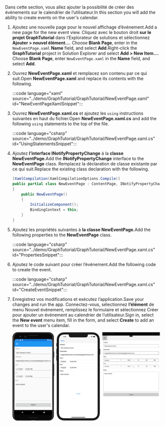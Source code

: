 <!-- markdownlint-disable MD002 MD041 -->

<span data-ttu-id="a028f-101">Dans cette section, vous allez ajouter la possibilité de créer des événements sur le calendrier de l’utilisateur.</span><span class="sxs-lookup"><span data-stu-id="a028f-101">In this section you will add the ability to create events on the user's calendar.</span></span>

1. <span data-ttu-id="a028f-102">Ajoutez une nouvelle page pour le nouvel affichage d’événement.</span><span class="sxs-lookup"><span data-stu-id="a028f-102">Add a new page for the new event view.</span></span> <span data-ttu-id="a028f-103">Cliquez avec le bouton droit **sur le projet GraphTutorial** dans l’Explorateur de solutions et sélectionnez **Ajouter > nouvel élément...**. Choose **Blank Page**, enter in the `NewEventPage.xaml` **Name** field, and select **Add**.</span><span class="sxs-lookup"><span data-stu-id="a028f-103">Right-click the **GraphTutorial** project in Solution Explorer and select **Add > New Item...**. Choose **Blank Page**, enter `NewEventPage.xaml` in the **Name** field, and select **Add**.</span></span>

1. <span data-ttu-id="a028f-104">Ouvrez **NewEventPage.xaml** et remplacez son contenu par ce qui suit.</span><span class="sxs-lookup"><span data-stu-id="a028f-104">Open **NewEventPage.xaml** and replace its contents with the following.</span></span>

    :::code language="xaml" source="../demo/GraphTutorial/GraphTutorial/NewEventPage.xaml" id="NewEventPageXamlSnippet":::

1. <span data-ttu-id="a028f-105">Ouvrez **NewEventPage.xaml.cs** et ajoutez les `using` instructions suivantes en haut du fichier.</span><span class="sxs-lookup"><span data-stu-id="a028f-105">Open **NewEventPage.xaml.cs** and add the following `using` statements to the top of the file.</span></span>

    :::code language="csharp" source="../demo/GraphTutorial/GraphTutorial/NewEventPage.xaml.cs" id="UsingStatementsSnippet":::

1. <span data-ttu-id="a028f-106">Ajoutez **l’interface INotifyPropertyChange** à la **classe NewEventPage.**</span><span class="sxs-lookup"><span data-stu-id="a028f-106">Add the **INotifyPropertyChange** interface to the **NewEventPage** class.</span></span> <span data-ttu-id="a028f-107">Remplacez la déclaration de classe existante par ce qui suit.</span><span class="sxs-lookup"><span data-stu-id="a028f-107">Replace the existing class declaration with the following.</span></span>

    ```csharp
    [XamlCompilation(XamlCompilationOptions.Compile)]
    public partial class NewEventPage : ContentPage, INotifyPropertyChanged
    {
        public NewEventPage()
        {
            InitializeComponent();
            BindingContext = this;
        }
    }
    ```

1. <span data-ttu-id="a028f-108">Ajoutez les propriétés suivantes à **la classe NewEventPage.**</span><span class="sxs-lookup"><span data-stu-id="a028f-108">Add the following properties to the **NewEventPage** class.</span></span>

    :::code language="csharp" source="../demo/GraphTutorial/GraphTutorial/NewEventPage.xaml.cs" id="PropertiesSnippet":::

1. <span data-ttu-id="a028f-109">Ajoutez le code suivant pour créer l’événement.</span><span class="sxs-lookup"><span data-stu-id="a028f-109">Add the following code to create the event.</span></span>

    :::code language="csharp" source="../demo/GraphTutorial/GraphTutorial/NewEventPage.xaml.cs" id="CreateEventSnippet":::

1. <span data-ttu-id="a028f-110">Enregistrez vos modifications et exécutez l’application.</span><span class="sxs-lookup"><span data-stu-id="a028f-110">Save your changes and run the app.</span></span> <span data-ttu-id="a028f-111">Connectez-vous, sélectionnez **l’élément** de menu  Nouvel événement, remplissez le formulaire et sélectionnez Créer pour ajouter un événement au calendrier de l’utilisateur.</span><span class="sxs-lookup"><span data-stu-id="a028f-111">Sign in, select the **New event** menu item, fill in the form, and select **Create** to add an event to the user's calendar.</span></span>

    ![Capture d’écran de la nouvelle page d’événements](images/new-event-page.png)
